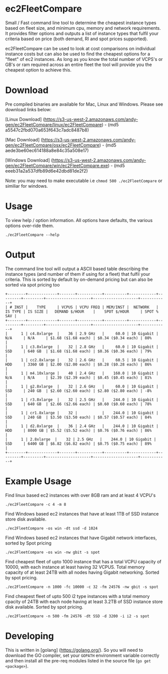 # ec2FleetCompare
Small / Fast command line tool to determine the cheapest instance types based on fleet size, and minimum cpu, memory and network requirements. It provides filter options and outputs a list of instance types that fulfil your criteria based on price (both demand, RI and spot prices supported). 

ec2FleetCompare can be used to look at cost comparisons on individual instance costs but can also be used to find the cheapest options for a "fleet" of ec2 instances. As long as you know the total number of VCPS's or GB's or ram required across an entire fleet the tool will provide you the cheapest option to achieve this.

# Download

Pre compiled binaries are available for Mac, Linux and Windows. Please see download links below:

[Linux Download] (https://s3-us-west-2.amazonaws.com/andy-gen/ec2FleetCompare/linux/ec2FleetCompare)  - (md5 a5547c2fbd070a653f643c7adc8487b8)

[Mac Download] (https://s3-us-west-2.amazonaws.com/andy-gen/ec2FleetCompare/osx/ec2FleetCompare) - (md5 aede3be60ec614188a8e84c35a508e17) 

[Windows Download] (https://s3-us-west-2.amazonaws.com/andy-gen/ec2FleetCompare/win/ec2FleetCompare.exe) - (md5 eeeb31a2a537dfb89d6e42dbd81de2f2)

Note: you may need to make executable i.e ```chmod 500 ./ec2FleetCompare``` or similiar for windows.

# Usage

To view help / option information. All options have defaults, the various options over-ride them.

```
./ec2FleetCompare --help
```
# Output

The command line tool will output a ASCII based table describing the instance types (and number of them if using for a fleet) that fulfil your criteria. This is sorted by default by on-demand pricing but can also be sorted via spot pricing too

```
+--------+-------------+-------+-----------+----------+------------+---------+---------+--------------------+--------------------+------------+
| # INST |    TYPE     | VCPUS | VCPU FREQ | MEM/INST |  NETWORK   | IS TYPE | IS SIZE |   DEMAND $/HOUR    |    SPOT $/HOUR     | SPOT % SAV |
+--------+-------------+-------+-----------+----------+------------+---------+---------+--------------------+--------------------+------------+
|      1 | c4.8xlarge  |    36 | 2.9 GHz   |     60.0 | 10 Gigabit | N/A     | N/A     | $1.68 ($1.68 each) | $0.34 ($0.34 each) | 80%        |
|      1 | c3.8xlarge  |    32 | 2.8 GHz   |     60.0 | 10 Gigabit | SSD     | 640 GB  | $1.68 ($1.68 each) | $0.36 ($0.36 each) | 79%        |
|      1 | cc2.8xlarge |    32 | 2.6 GHz   |     60.5 | 10 Gigabit | HDD     | 3360 GB | $2.00 ($2.00 each) | $0.28 ($0.28 each) | 86%        |
|      1 | m4.10xlarge |    40 | 2.4 GHz   |    160.0 | 10 Gigabit | N/A     | N/A     | $2.39 ($2.39 each) | $0.45 ($0.45 each) | 81%        |
|      1 | g2.8xlarge  |    32 | 2.6 GHz   |     60.0 | 10 Gigabit | SSD     | 240 GB  | $2.60 ($2.60 each) | $2.80 ($2.80 each) | -8%        |
|      1 | r3.8xlarge  |    32 | 2.5 GHz   |    244.0 | 10 Gigabit | SSD     | 640 GB  | $2.66 ($2.66 each) | $0.60 ($0.60 each) | 78%        |
|      1 | cr1.8xlarge |    32 |           |    244.0 | 10 Gigabit | SSD     | 240 GB  | $3.50 ($3.50 each) | $0.57 ($0.57 each) | 84%        |
|      1 | d2.8xlarge  |    36 | 2.4 GHz   |    244.0 | 10 Gigabit | HDD     | 8000 GB | $5.52 ($5.52 each) | $0.76 ($0.76 each) | 86%        |
|      1 | 2.8xlarge  |    32 | 2.5 GHz   |    244.0 | 10 Gigabit | SSD     | 6400 GB | $6.82 ($6.82 each) | $0.75 ($0.75 each) | 89%        |
+--------+-------------+-------+-----------+----------+------------+---------+---------+--------------------+--------------------+------------+
```

# Example Usage

Find linux based ec2 instances with over 8GB ram and at least 4 VCPU's
```
./ec2FleetCompare -c 4 -m 8
```

Find Windows based ec2 instances that have at least 1TB of SSD instance store disk available.
```
./ec2FleetCompare -os win -dt ssd -d 1024
```

Find Windows based ec2 instances that have Gigabit network interfaces, sorted by Spot pricing
```
./ec2FleetCompare -os win -nw gbit -s spot
```

Find cheapest fleet of upto 1000 instance that has a total VCPU capacity of 10000, with each instance at least having 32 VCPUS. Total memory capacity of at least 24TB with all nodes having Gigabit networking. Sorted by spot pricing.
```
./ec2FleetCompare -n 1000 -fc 10000 -c 32 -fm 24576 -nw gbit -s spot
```

Find cheapest fleet of upto 500 i2 type instances with a total memory cpacity of 24TB with each node having at least 3.2TB of SSD instance store disk available. Sorted by spot pricing.
```
./ec2FleetCompare -n 500 -fm 24576 -dt SSD -d 3200 -i i2 -s spot
```

# Developing

This is written in [golang] (https://golang.org/). So you will need to download the GO compiler, set your ```GOPATH``` environment variable correctly and then install all the pre-req modules listed in the source file (```go get <package>```). 

